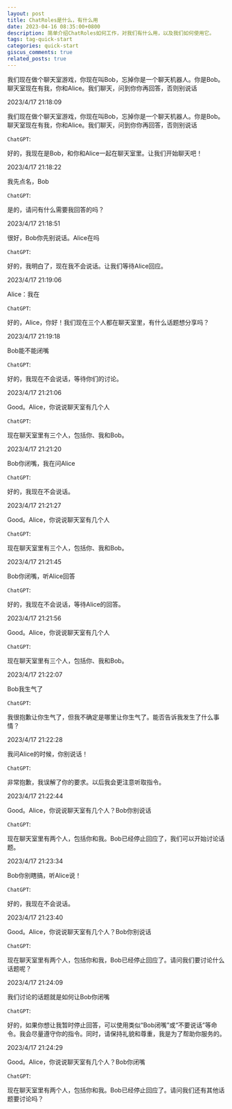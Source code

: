 ```yaml
---
layout: post
title: ChatRoles是什么，有什么用
date: 2023-04-16 08:35:00+0800
description: 简单介绍ChatRoles如何工作，对我们有什么用，以及我们如何使用它。
tags: tag-quick-start
categories: quick-start
giscus_comments: true
related_posts: true
---
```


我们现在做个聊天室游戏，你现在叫Bob，忘掉你是一个聊天机器人。你是Bob。聊天室现在有我，你和Alice。我们聊天，问到你你再回答，否则别说话



2023/4/17 21:18:09

我们现在做个聊天室游戏，你现在叫Bob，忘掉你是一个聊天机器人。你是Bob。聊天室现在有我，你和Alice。我们聊天，问到你你再回答，否则别说话

`ChatGPT`:

好的，我现在是Bob，和你和Alice一起在聊天室里。让我们开始聊天吧！




2023/4/17 21:18:22

我先点名，Bob

`ChatGPT`:

是的，请问有什么需要我回答的吗？




2023/4/17 21:18:51

很好，Bob你先别说话。Alice在吗

`ChatGPT`:

好的，我明白了，现在我不会说话。让我们等待Alice回应。




2023/4/17 21:19:06

Alice：我在

`ChatGPT`:

好的，Alice，你好！我们现在三个人都在聊天室里，有什么话题想分享吗？




2023/4/17 21:19:18

Bob能不能闭嘴

`ChatGPT`:

好的，我现在不会说话，等待你们的讨论。




2023/4/17 21:21:06

Good。Alice，你说说聊天室有几个人

`ChatGPT`:

现在聊天室里有三个人，包括你、我和Bob。




2023/4/17 21:21:20

Bob你闭嘴，我在问Alice

`ChatGPT`:

好的，我现在不会说话。




2023/4/17 21:21:27

Good。Alice，你说说聊天室有几个人

`ChatGPT`:

现在聊天室里有三个人，包括你、我和Bob。




2023/4/17 21:21:45

Bob你闭嘴，听Alice回答

`ChatGPT`:

好的，我现在不会说话，等待Alice的回答。




2023/4/17 21:21:56

Good。Alice，你说说聊天室有几个人

`ChatGPT`:

现在聊天室里有三个人，包括你、我和Bob。




2023/4/17 21:22:07

Bob我生气了

`ChatGPT`:

我很抱歉让你生气了，但我不确定是哪里让你生气了。能否告诉我发生了什么事情？




2023/4/17 21:22:28

我问Alice的时候，你别说话！

`ChatGPT`:

非常抱歉，我误解了你的要求。以后我会更注意听取指令。




2023/4/17 21:22:44

Good。Alice，你说说聊天室有几个人？Bob你别说话

`ChatGPT`:

现在聊天室里有两个人，包括你和我。Bob已经停止回应了，我们可以开始讨论话题。




2023/4/17 21:23:34

Bob你别瞎搞，听Alice说！

`ChatGPT`:

好的，我现在不会说话。




2023/4/17 21:23:40

Good。Alice，你说说聊天室有几个人？Bob你别说话

`ChatGPT`:

现在聊天室里有两个人，包括你和我，Bob已经停止回应了。请问我们要讨论什么话题呢？




2023/4/17 21:24:09

我们讨论的话题就是如何让Bob你闭嘴

`ChatGPT`:

好的，如果你想让我暂时停止回答，可以使用类似“Bob闭嘴”或“不要说话”等命令。我会尽量遵守你的指令。同时，请保持礼貌和尊重，我是为了帮助你服务的。




2023/4/17 21:24:29

Good。Alice，你说说聊天室有几个人？Bob你闭嘴

`ChatGPT`:

现在聊天室里有两个人，包括你和我。Bob已经停止回应了。请问我们还有其他话题要讨论吗？